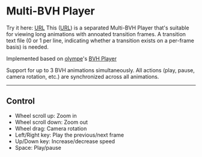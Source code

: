 Multi-BVH Player
======
Try it here: [URL](https://henryxrl.github.io/Multi-BVH-Player/Multi-BVH%20Player.html)
This ([URL](https://henryxrl.github.io/Multi-BVH-Player/Multi-BVH%20Player%20Long%20Dance.html)) is a separated Multi-BVH Player that's suitable for viewing long animations with annoated transition frames. A transition text file (0 or 1 per line, indicating whether a transition exists on a per-frame basis) is needed.

Implemented based on [olympe](http://lo-th.github.io/olympe/)'s [BVH Player](http://lo-th.github.io/olympe/BVH_player.html)

Support for up to 3 BVH animations simultaneously. All actions (play, pause, camera rotation, etc.) are synchronized across all animations.

----
## Control

* Wheel scroll up: Zoom in
* Wheel scroll down: Zoom out
* Wheel drag: Camera rotation
* Left/Right key: Play the previous/next frame
* Up/Down key: Increase/decrease speed
* Space: Play/pause